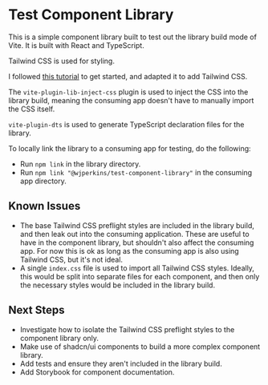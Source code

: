 # Test Component Library

This is a simple component library built to test out the library build mode of Vite.
It is built with React and TypeScript.

Tailwind CSS is used for styling.

I followed [this tutorial](https://dev.to/receter/how-to-create-a-react-component-library-using-vites-library-mode-4lma)
to get started, and adapted it to add Tailwind CSS.

The `vite-plugin-lib-inject-css` plugin is used to inject the CSS into the library build, meaning the consuming app
doesn't have to manually import the CSS itself.

`vite-plugin-dts` is used to generate TypeScript declaration files for the library.

To locally link the library to a consuming app for testing, do the following:
- Run `npm link` in the library directory.
- Run `npm link "@wjperkins/test-component-library"` in the consuming app directory.

## Known Issues
- The base Tailwind CSS preflight styles are included in the library build, and then leak out into the consuming
application. These are useful to have in the component library, but shouldn't also affect the consuming app. For now
this is ok as long as the consuming app is also using Tailwind CSS, but it's not ideal.
- A single `index.css` file is used to import all Tailwind CSS styles. Ideally, this would be split into separate files
for each component, and then only the necessary styles would be included in the library build.

## Next Steps
- Investigate how to isolate the Tailwind CSS preflight styles to the component library only.
- Make use of shadcn/ui components to build a more complex component library.
- Add tests and ensure they aren't included in the library build.
- Add Storybook for component documentation.